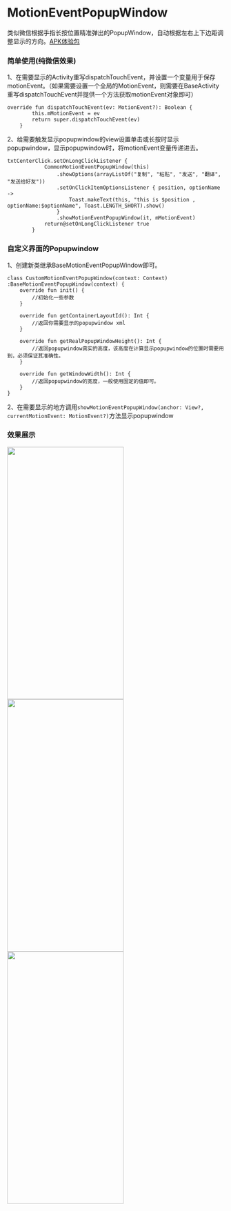 # MotionEventPopupWindow
类似微信根据手指长按位置精准弹出的PopupWindow，自动根据左右上下边距调整显示的方向。[APK体验包](https://github.com/KCrason/MotionEventPopupWindow/blob/master/apk/app-debug.apk)

### 简单使用(纯微信效果)

1、在需要显示的Activity重写dispatchTouchEvent，并设置一个变量用于保存motionEvent。（如果需要设置一个全局的MotionEvent，则需要在BaseActivity重写dispatchTouchEvent并提供一个方法获取motionEvent对象即可）

```
override fun dispatchTouchEvent(ev: MotionEvent?): Boolean {
        this.mMotionEvent = ev
        return super.dispatchTouchEvent(ev)
    }
```

2、给需要触发显示popupwindow的view设置单击或长按时显示popupwindow，显示popupwindow时，将motionEvent变量传递进去。

```
txtCenterClick.setOnLongClickListener {
            CommonMotionEventPopupWindow(this)
                .showOptions(arrayListOf("复制", "粘贴", "发送", "翻译", "发送给好友"))
                .setOnClickItemOptionsListener { position, optionName ->
                    Toast.makeText(this, "this is $position , optionName:$optionName", Toast.LENGTH_SHORT).show()
                }
                .showMotionEventPopupWindow(it, mMotionEvent)
            return@setOnLongClickListener true
        }
```

### 自定义界面的Popupwindow

1、创建新类继承BaseMotionEventPopupWindow即可。

```
class CustomMotionEventPopupWindow(context: Context) :BaseMotionEventPopupWindow(context) {
    override fun init() {
        //初始化一些参数
    }

    override fun getContainerLayoutId(): Int {
        //返回你需要显示的popupwindow xml
    }

    override fun getRealPopupWindowHeight(): Int {
        //返回popupwindow真实的高度，该高度在计算显示popupwindow的位置时需要用到，必须保证其准确性。
    }

    override fun getWindowWidth(): Int {
        //返回popupwindow的宽度，一般使用固定的值即可。
    }
}

```
2、在需要显示的地方调用``` showMotionEventPopupWindow(anchor: View?, currentMotionEvent: MotionEvent?) ```方法显示popupwindow

### 效果展示

<img width="270" height="585" src="https://s31.aconvert.com/convert/p3r68-cdx67/tpv68-1z756.gif"/><img width="270" height="585" src="https://github.com/KCrason/MotionEventPopupWindow/blob/master/screenshot/2%20(2).jpg"/><img width="270" height="585" src="https://github.com/KCrason/MotionEventPopupWindow/blob/master/screenshot/2%20(3).jpg"/>




